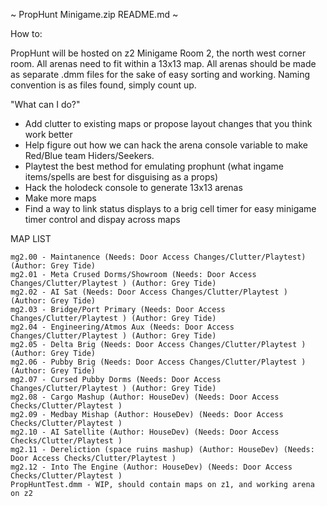 ~ PropHunt Minigame.zip README.md ~

How to:

PropHunt will be hosted on z2 Minigame Room 2, the north west corner room. All arenas need to fit within 
a 13x13 map. All arenas should be made as separate .dmm files for the sake of easy sorting and working.
Naming convention is as files found, simply count up.

"What can I do?"

- Add clutter to existing maps or propose layout changes that you think work better
- Help figure out how we can hack the arena console variable to make Red/Blue team Hiders/Seekers.
- Playtest the best method for emulating prophunt (what ingame items/spells are best for disguising as a props)
- Hack the holodeck console to generate 13x13 arenas
- Make more maps
- Find a way to link status displays to a brig cell timer for easy minigame timer control and dispay across maps

MAP LIST
```
mg2.00 - Maintanence (Needs: Door Access Changes/Clutter/Playtest) (Author: Grey Tide)
mg2.01 - Meta Crused Dorms/Showroom (Needs: Door Access Changes/Clutter/Playtest ) (Author: Grey Tide)
mg2.02 - AI Sat (Needs: Door Access Changes/Clutter/Playtest ) (Author: Grey Tide)
mg2.03 - Bridge/Port Primary (Needs: Door Access Changes/Clutter/Playtest ) (Author: Grey Tide)
mg2.04 - Engineering/Atmos Aux (Needs: Door Access Changes/Clutter/Playtest ) (Author: Grey Tide)
mg2.05 - Delta Brig (Needs: Door Access Changes/Clutter/Playtest ) (Author: Grey Tide)
mg2.06 - Pubby Brig (Needs: Door Access Changes/Clutter/Playtest ) (Author: Grey Tide)
mg2.07 - Cursed Pubby Dorms (Needs: Door Access Changes/Clutter/Playtest ) (Author: Grey Tide)
mg2.08 - Cargo Mashup (Author: HouseDev) (Needs: Door Access Checks/Clutter/Playtest )
mg2.09 - Medbay Mishap (Author: HouseDev) (Needs: Door Access Checks/Clutter/Playtest )
mg2.10 - AI Satellite (Author: HouseDev) (Needs: Door Access Checks/Clutter/Playtest )
mg2.11 - Dereliction (space ruins mashup) (Author: HouseDev) (Needs: Door Access Checks/Clutter/Playtest )
mg2.12 - Into The Engine (Author: HouseDev) (Needs: Door Access Checks/Clutter/Playtest )
PropHuntTest.dmm - WIP, should contain maps on z1, and working arena on z2
```